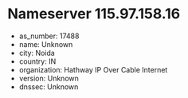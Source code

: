 # Nameserver 115.97.158.16

* as_number: 17488
* name: Unknown
* city: Noida
* country: IN
* organization: Hathway IP Over Cable Internet
* version: Unknown
* dnssec: Unknown
